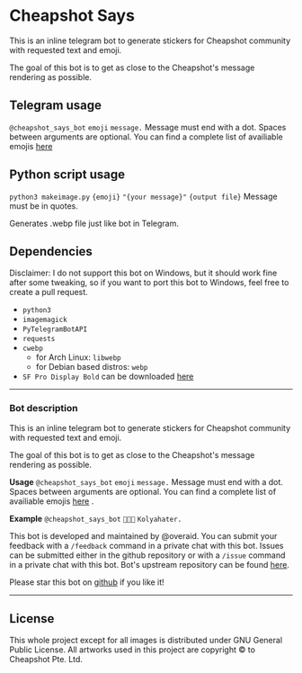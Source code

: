 # Cheapshot Says
This is an inline telegram bot to generate stickers for Cheapshot community with requested text and emoji.

The goal of this bot is to get as close to the Cheapshot's message rendering as possible.

## Telegram usage
`@cheapshot_says_bot`  `emoji` `message.`
Message must end with a dot. 
Spaces between arguments are optional.
You can find a complete list of availiable emojis [here](https://api.cheapshot.co/userpics.html) 

## Python script usage
`python3 makeimage.py` `{emoji}` `"{your message}"` `{output file}` Message must be in quotes. 

Generates .webp file just like bot in Telegram.

## Dependencies
Disclaimer: I do not support this bot on Windows, but it should work fine after some tweaking, so
if you want to port this bot to Windows, feel free to create a pull request.

- `python3` 
- `imagemagick`
- `PyTelegramBotAPI`
- `requests`
- `cwebp`
  - for Arch Linux: `libwebp`
  - for Debian based distros: `webp`
- `SF Pro Display Bold` can be downloaded [here](https://github.com/sahibjotsaggu/San-Francisco-Pro-Fonts)

---
### Bot description
This is an inline telegram bot to generate stickers for Cheapshot community with requested text and emoji.

The goal of this bot is to get as close to the Cheapshot's message rendering as possible.

**Usage**
`@cheapshot_says_bot`  `emoji` `message.`
Message must end with a dot. 
Spaces between arguments are optional.
You can find a complete list of availiable emojis [here](https://api.cheapshot.co/userpics.html) .

**Example**
`@cheapshot_says_bot` `👨🏿‍💻` `Kolyahater.`

This bot is developed and maintained by @overaid.
You can submit your feedback with a `/feedback` command in a private chat with this bot.
Issues can be submitted either in the github repository or with a `/issue`  command in a private chat with this bot.
Bot's upstream repository can be found [here](https://github.com/maksmeshkov/cheapshot_says_bot).

Please star this bot on [github](https://github.com/maksmeshkov/cheapshot_says_bot) if you like it!

--- 
## License
This whole project except for all images is distributed under GNU General Public License.
All artworks used in this project are copyright © to Cheapshot Pte. Ltd.

